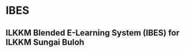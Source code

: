 # IBES
ILKKM Blended E-Learning System (IBES) for ILKKM Sungai Buloh
--------------------------------------------------------------
